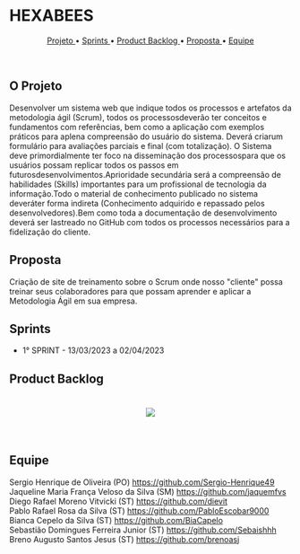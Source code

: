 # HEXABEES

<p align="center">
  <a href ="#o-projeto"> Projeto </a>  • 
  <a href ="#sprints"> Sprints </a>  • 
  <a href ="#product-backlog">Product Backlog </a>  •
    <a href ="#proposta">Proposta </a>  •
  <a href ="#equipe"> Equipe </a> 
</p>

<br>
 
## O Projeto

Desenvolver  um  sistema  web que  indique  todos  os  processos  e  artefatos  da  metodologia  ágil (Scrum),  todos os processosdeverão  ter conceitos  e  fundamentos  com  referências,  bem  como  a aplicação com exemplos práticos para aplena compreensão do usuário do sistema. Deverá criarum formulário para avaliações parciais e final (com totalização). O  Sistema  deve  primordialmente  ter  foco  na  disseminação  dos  processospara  que  os  usuários possam replicar todos os passos em futurosdesenvolvimentos.Aprioridade   secundária   será   a   compreensão   de   habilidades   (Skills)   importantes   para   um profissional de tecnologia da informação.Todo o material de conhecimento publicado no sistema deveráter forma indireta (Conhecimento adquirido e repassado pelos desenvolvedores).Bem como toda a documentação de desenvolvimento deverá ser lastreado no GitHub com todos os processos necessários para a fidelização do cliente. 

## Proposta

Criação de site de treinamento sobre o Scrum onde nosso "cliente" possa treinar seus colaboradores para que possam aprender e aplicar a Metodologia Ágil em sua empresa.

## Sprints

- 1° SPRINT  - 13/03/2023 a 02/04/2023 

## Product Backlog

<h1 align="center"> <img src = "./readme/Backlog(protótipo).png" /></h1> 

<br>

## Equipe
Sergio Henrique de Oliveira (PO) https://github.com/Sergio-Henrique49 <br>
Jaqueline Maria França Veloso da Silva (SM) https://github.com/jaquemfvs <br>
Diego Rafael Moreno Vitvicki (ST) https://github.com/dievit <br>
Pablo Rafael Rosa da Silva (ST) https://github.com/PabloEscobar9000 <br>
Bianca Cepelo da Silva (ST) https://github.com/BiaCapelo <br>
Sebastião Domingues Ferreira Junior (ST) https://github.com/Sebaishhh <br>
Breno Augusto Santos Jesus (ST) https://github.com/brenoasj <br>
